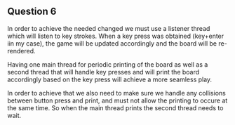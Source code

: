 ## Question 6
In order to achieve the needed changed we must use a listener thread which will listen to key strokes. When a key press was obtained (key+enter iin my case), the game will be updated accordingly and the board will be re-rendered.

Having one main thread for periodic printing of the board as well as a second thread that will handle key presses and will print the board accordingly based on the key press will achieve a more seamless play.

In order to achieve that we also need to make sure we handle any collisions between button press and print, and must not allow the printing to occure at the same time. So when the main thread prints the second thread needs to wait.